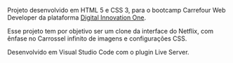 Projeto desenvolvido em HTML 5 e CSS 3, para o bootcamp Carrefour Web Developer da plataforma <a href="https://web.dio.me/home">Digital Innovation One</a>.

Esse projeto tem por objetivo ser um clone da interface do Netflix, com ênfase no Carrossel infinito de imagens e configurações CSS.

Desenvolvido em Visual Studio Code com o plugin Live Server.
